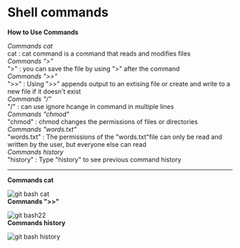 # Shell commands  
**How to Use  Commands**  
  
*Commands cat*  
cat : cat command is a command that reads and modifies files  
*Commands ">"*  
">" : you can save the file by using ">" after the command  
*Commands ">>"*  
">>" : Using ">>" appends output to an extising file or create and write to a new file if it doesn't exist  
*Commands "/"*  
"/" : can use ignore hcange in command in multiple lines  
*Commands "chmod"*  
"chmod" : chmod changes the permissions of files or directories  
*Commands "words.txt"*  
"words.txt" : The permissions of the "words.txt"file can only be read and written by the user, but everyone else can read  
*Commands history*  
"history" : Type "history" to see previous command history  

-------------------------------------------------------------------------------------------------------------------------------  
**Commands cat**  

  ![git bash cat](https://user-images.githubusercontent.com/112601402/193811261-8ad924e3-9163-46fc-aea6-ba29799a705e.png)  
**Commands ">>"**  

  ![git bash22](https://user-images.githubusercontent.com/112601402/193811412-c74b7fea-e8bd-4641-95ee-b81d9ff202bf.png)  
**Commands history**  

  ![git bash history](https://user-images.githubusercontent.com/112601402/193811481-1d6eed6e-c41b-4c82-96b5-c8d56f985a40.png)  

